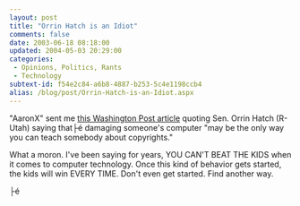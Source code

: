 ```yaml
---
layout: post
title: "Orrin Hatch is an Idiot"
comments: false
date: 2003-06-18 08:18:00
updated: 2004-05-03 20:29:00
categories:
 - Opinions, Politics, Rants
 - Technology
subtext-id: f54e2c84-a6b8-4887-b253-5c4e1198ccb4
alias: /blog/post/Orrin-Hatch-is-an-Idiot.aspx
---
```



"AaronX" sent me [this Washington Post article](http://www.washingtonpost.com/wp-dyn/articles/A6241-2003Jun17.html) quoting Sen. Orrin Hatch (R-Utah) saying that├é damaging someone's computer "may be the only way you can teach somebody about copyrights."

What a moron. I've been saying for years, YOU CAN'T BEAT THE KIDS when it comes to computer technology. Once this kind of behavior gets started, the kids will win EVERY TIME. Don't even get started. Find another way.

├é 

